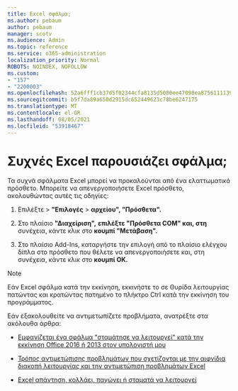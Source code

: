 ```yaml
---
title: Excel σφάλμα;
ms.author: pebaum
author: pebaum
manager: scotv
ms.audience: Admin
ms.topic: reference
ms.service: o365-administration
localization_priority: Normal
ROBOTS: NOINDEX, NOFOLLOW
ms.custom:
- "157"
- "2200003"
ms.openlocfilehash: 52a6fff1cb37d5f02344cfa8135d5080ee47098ea87561111390acaf4201b30d
ms.sourcegitcommit: b5f7da89a650d2915dc652449623c78be6247175
ms.translationtype: MT
ms.contentlocale: el-GR
ms.lasthandoff: 08/05/2021
ms.locfileid: "53918467"
---
```

# <a name="frequent-excel-crashes"></a>Συχνές Excel παρουσιάζει σφάλμα;

Τα συχνά σφάλματα Excel μπορεί να προκαλούνται από ένα ελαττωματικό πρόσθετο. Μπορείτε να απενεργοποιήσετε Excel πρόσθετο, ακολουθώντας αυτές τις οδηγίες:
  
1. Επιλέξτε  \> **"Επιλογές** \> **αρχείου", "Πρόσθετα".**

2. Στο πλαίσιο **"Διαχείριση",** **επιλέξτε "Πρόσθετα COM" και, στη** συνέχεια, κάντε κλικ στο **κουμπί "Μετάβαση".**

3. Στο πλαίσιο Add-Ins, καταργήστε την επιλογή από το πλαίσιο ελέγχου δίπλα στο πρόσθετο που θέλετε να απενεργοποιήσετε και, στη συνέχεια, κάντε κλικ στο **κουμπί OK.**

> [!NOTE]
> Εάν Excel σφάλμα κατά την εκκίνηση, εκκινήστε το σε Θυρίδα λειτουργίας πατώντας και κρατώντας πατημένο το πλήκτρο Ctrl κατά την εκκίνηση του προγράμματος.
  
Εάν εξακολουθείτε να αντιμετωπίζετε προβλήματα, ανατρέξτε στα ακόλουθα άρθρα:
  
- [Εμφανίζεται ένα σφάλμα "σταμάτησε να λειτουργεί" κατά την εκκίνηση Office 2016 ή 2013 στον υπολογιστή μου](https://support.office.com/article/52bd7985-4e99-4a35-84c8-2d9b8301a2fa.aspx)

- [Τρόπος αντιμετώπισης προβλημάτων που σχετίζονται με την αιφνίδια διακοπή λειτουργίας και την αντιμετώπιση προβλημάτων Excel](https://support.microsoft.com/help/2758592/how-to-troubleshoot-crashing-and-not-responding-issues-with-excel)

- [Excel απάντηση, κολλάει, παγώνει ή σταματά να λειτουργεί](https://support.office.com/article/37e7d3c9-9e84-40bf-a805-4ca6853a1ff4.aspx)
